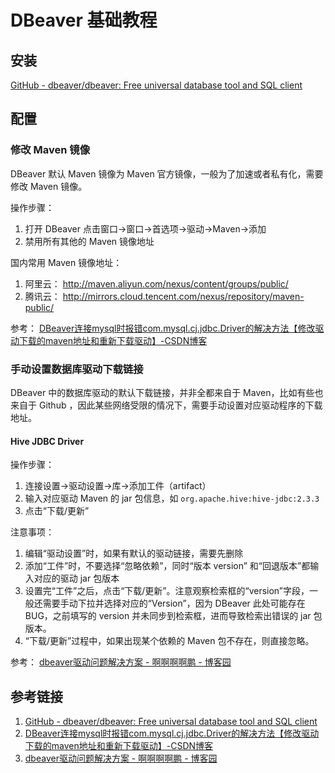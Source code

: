 # DBeaver 基础教程


## 安装

[GitHub - dbeaver/dbeaver: Free universal database tool and SQL client](https://github.com/dbeaver/dbeaver)

## 配置

### 修改 Maven 镜像

DBeaver 默认 Maven 镜像为 Maven 官方镜像，一般为了加速或者私有化，需要修改 Maven 镜像。

操作步骤：
1. 打开 DBeaver 点击窗口->窗口->首选项->驱动->Maven->添加
2. 禁用所有其他的 Maven 镜像地址

国内常用 Maven 镜像地址：
1. 阿里云： http://maven.aliyun.com/nexus/content/groups/public/
2. 腾讯云： http://mirrors.cloud.tencent.com/nexus/repository/maven-public/

参考：
[DBeaver连接mysql时报错com.mysql.cj.jdbc.Driver的解决方法【修改驱动下载的maven地址和重新下载驱动】-CSDN博客](https://blog.csdn.net/cuichongxin/article/details/131414589)

### 手动设置数据库驱动下载链接

DBeaver 中的数据库驱动的默认下载链接，并非全都来自于 Maven，比如有些也来自于 Github ，因此某些网络受限的情况下，需要手动设置对应驱动程序的下载地址。

#### Hive JDBC Driver

操作步骤：
1. 连接设置->驱动设置->库->添加工件（artifact）
2. 输入对应驱动 Maven 的 jar 包信息，如 `org.apache.hive:hive-jdbc:2.3.3`
3. 点击“下载/更新”

注意事项：
1. 编辑“驱动设置”时，如果有默认的驱动链接，需要先删除
2. 添加“工件”时，不要选择“忽略依赖”，同时“版本 version” 和“回退版本”都输入对应的驱动 jar 包版本
3. 设置完“工件”之后，点击“下载/更新”。注意观察检索框的“version”字段，一般还需要手动下拉并选择对应的“Version”，因为 DBeaver 此处可能存在 BUG，之前填写的 version 并未同步到检索框，进而导致检索出错误的 jar 包版本。
4. “下载/更新”过程中，如果出现某个依赖的 Maven 包不存在，则直接忽略。

参考：
[dbeaver驱动问题解决方案 - 啊啊啊啊鹏 - 博客园](https://www.cnblogs.com/sunpengblog/p/11858764.html)

## 参考链接

1. [GitHub - dbeaver/dbeaver: Free universal database tool and SQL client](https://github.com/dbeaver/dbeaver)
2. [DBeaver连接mysql时报错com.mysql.cj.jdbc.Driver的解决方法【修改驱动下载的maven地址和重新下载驱动】-CSDN博客](https://blog.csdn.net/cuichongxin/article/details/131414589)
3. [dbeaver驱动问题解决方案 - 啊啊啊啊鹏 - 博客园](https://www.cnblogs.com/sunpengblog/p/11858764.html)